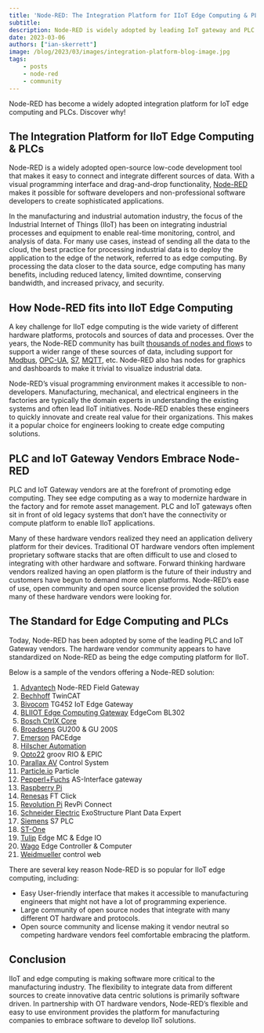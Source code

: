 ```yaml
---
title: 'Node-RED: The Integration Platform for IIoT Edge Computing & PLCs'
subtitle: 
description: Node-RED is widely adopted by leading IoT gateway and PLC to be their standard data integration platform.
date: 2023-03-06
authors: ["ian-skerrett"]
image: /blog/2023/03/images/integration-platform-blog-image.jpg
tags:
    - posts
    - node-red
    - community
---
```


Node-RED has become a widely adopted integration platform for IoT edge computing and PLCs. Discover why!

<!--more-->


## The Integration Platform for IIoT Edge Computing & PLCs

Node-RED is a widely adopted open-source low-code development tool that makes it easy to connect and integrate different sources of data. With a visual programming interface and drag-and-drop functionality, [Node-RED](https://flowforge.com/node-red/) makes it possible for software developers and non-professional software developers to create sophisticated applications. 

In the manufacturing and industrial automation industry, the focus of the Industrial Internet of Things (IIoT) has been on integrating industrial processes and equipment to enable real-time monitoring, control, and analysis of data. For many use cases, instead of sending all the data to the cloud, the best practice for processing industrial data is to deploy the application to the edge of the network, referred to as edge computing. By processing the data closer to the data source, edge computing has many benefits, including reduced latency, limited downtime, conserving bandwidth, and increased privacy, and security.


## How Node-RED fits into IIoT Edge Computing

A key challenge for IIoT edge computing is the wide variety of different hardware platforms, protocols and sources of data and processes. Over the years, the Node-RED community has built [thousands of nodes and flow](https://flows.nodered.org/)s to support a wider range of these sources of data, including support for [Modbus](https://flows.nodered.org/node/node-red-contrib-modbus), [OPC-UA](https://flows.nodered.org/node/node-red-contrib-opcua), [S7](https://flows.nodered.org/node/node-red-contrib-s7), [MQTT](https://cookbook.nodered.org/mqtt/), etc. Node-RED also has nodes for graphics and dashboards to make it trivial to visualize industrial data. 

Node-RED’s visual programming environment makes it accessible to non-developers. Manufacturing, mechanical, and electrical engineers in the factories are typically the domain experts in understanding the existing systems and often lead IIoT initiatives. Node-RED enables these engineers to quickly innovate and create real value for their organizations. This makes it a popular choice for engineers looking to create edge computing solutions.


## PLC and IoT Gateway Vendors Embrace Node-RED

PLC and IoT Gateway vendors are at the forefront of promoting edge computing. They see edge computing as a way to modernize hardware in the factory and for remote asset management. PLC and IoT gateways often sit in front of old legacy systems that don’t have the connectivity or compute platform to enable IIoT applications. 

Many of these hardware vendors realized they need an application delivery platform for their devices. Traditional OT hardware vendors often implement proprietary software stacks that are often difficult to use and closed to integrating with other hardware and software. Forward thinking hardware vendors realized having an open platform is the future of their industry and customers have begun to demand more open platforms. Node-RED’s ease of use, open community and open source license provided the solution many of these hardware vendors were looking for. 


## The Standard for Edge Computing and PLCs

Today, Node-RED has been adopted by some of the leading PLC and IoT Gateway vendors. The hardware vendor community appears to have standardized on Node-RED as being the edge computing platform for IIoT.

Below is a sample of the vendors offering a Node-RED solution:
1. [Advantech](https://www.advantech.com/en-eu/products/node-red-gateways/sub_fb7246cc-cc10-486f-806b-30bb50a90f28) Node-RED Field Gateway
2. [Bechhoff](https://infosys.beckhoff.com/english.php?content=../content/1033/tf6720_tc3_iot_data_agent/3260672139.html&id=) TwinCAT
3. [Bivocom](https://www.bivocom.com/products/iot-gateways/edge-iot-gateway-tg452) TG452 IoT Edge Gateway
4. [BLIIOT Edge Computing Gateway](https://www.bliiot.com/edge-computing-gateway-p00359p1.html) EdgeCom BL302
5. [Bosch CtrlX Core](https://developer.community.boschrexroth.com/t5/Store-and-How-to/ctrlX-CORE-Node-RED-App/ba-p/22366)
5. [Broadsens](https://www.broadsens.com/wireless-gateway/) GU200 & GU 200S
6. [Emerson](https://www.emerson.com/documents/automation/product-datasheet-pacedge-software-computing-devices-pacsystems-en-7205588.pdf) PACEdge
7. [Hilscher Automation](https://github.com/HilscherAutomation/netPI-nodered)
8. [Opto22](https://developer.opto22.com/nodered/general/) groov RIO & EPIC
9. [Parallax AV](https://www.parallaxav.com/controlsystem/) Control System
10. [Particle.io](https://docs.particle.io/reference/cloud-apis/node-red/) Particle
11. [Pepperl+Fuchs](https://www.pepperl-fuchs.com/usa/en/classid_199.htm?view=productdetails&prodid=93839) AS-Interface gateway
12. [Raspberry Pi](https://projects.raspberrypi.org/en/projects/getting-started-with-node-red)
13. [Renesas](https://www.renesas.com/us/en/products/programmable-mixed-signal-asic-ip-products/mixed-signal-asics/communication-asics/ftclick-mikrobus-compatible-interface-module) FT Click
14. [Revolution Pi](https://revolutionpi.com/revpi-connect/) RevPi Connect
15. [Schneider Electric](https://shop.exchange.se.com/en-US/apps/59823/ecostruxure-plant-data-expert/features) ExoStructure Plant Data Expert
15. [Siemens](https://github.com/SIMATICmeetsLinux/IOT2050-NodeRed-OPCUA-Server) S7 PLC
15. [ST-One](https://st-one.io/en/hardware/)
16. [Tulip](https://support.tulip.co/docs/using-node-red-with-edge-mc) Edge MC & Edge IO
17. [Wago](https://www.wago.com/us/edge-devices) Edge Controller & Computer
18. [Weidmueller](https://catalog.weidmueller.com/procat/Group.jsp;jsessionid=C885C404E7B4B798B23B8A9BB2200513?groupId=(%22group14048963834797%22)&page=Group) control web

There are several key reason Node-RED is so popular for IIoT edge computing, including:
* Easy User-friendly interface that makes it accessible to manufacturing engineers that might not have a lot of programming experience.
* Large community of open source nodes that integrate with many different OT hardware and protocols.
* Open source community and license making it vendor neutral so competing hardware vendors feel comfortable embracing the platform.


## Conclusion

IIoT and edge computing is making software more critical to the manufacturing industry. The flexibility to integrate data from different sources to create innovative data centric solutions is primarily software driven. In partnership with OT hardware vendors, Node-RED’s flexible and easy to use environment provides the platform for manufacturing companies to embrace software to develop IIoT solutions. 
